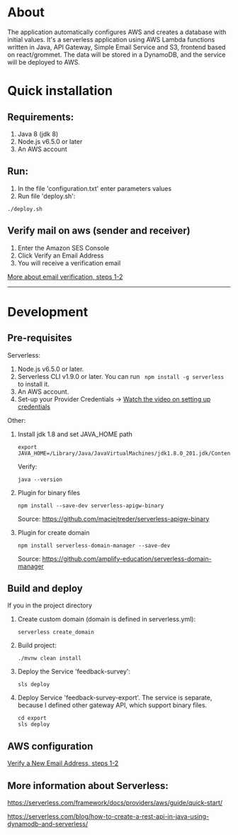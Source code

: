 # About
The application automatically configures AWS and creates a database with initial values.
It's a serverless application using AWS Lambda functions written in Java, API Gateway, Simple Email Service and S3, frontend based on react/grommet.
The data will be stored in a DynamoDB, and the service will be deployed to AWS.


# Quick installation 
## Requirements:
1. Java 8 (jdk 8)
2. Node.js v6.5.0 or later
3. An AWS account

## Run:
1. In the file 'configuration.txt' enter parameters values
2. Run file 'deploy.sh':
```
./deploy.sh
```

## Verify mail on aws (sender and receiver)
1. Enter the Amazon SES Console
2. Click Verify an Email Address
3. You will receive a verification email

[More about email verification, steps 1-2](https://aws.amazon.com/getting-started/tutorials/send-an-email/)


------------------------------------------------------------------------------------------------------------------------

# Development 
## Pre-requisites

Serverless:
1. Node.js v6.5.0 or later.
2. Serverless CLI v1.9.0 or later. You can run ``` npm install -g serverless``` to install it.
3. An AWS account. 
4. Set-up your Provider Credentials -> [Watch the video on setting up credentials](https://www.youtube.com/watch?v=KngM5bfpttA)

Other:
1. Install jdk 1.8 and set JAVA_HOME path
    ```
    export JAVA_HOME=/Library/Java/JavaVirtualMachines/jdk1.8.0_201.jdk/Contents/Home
    ```
    
    Verify:
    ```
    java --version
    ```
    
2. Plugin for binary files
    ```
    npm install --save-dev serverless-apigw-binary
    ```
    Source: https://github.com/maciejtreder/serverless-apigw-binary
    
3. Plugin for create domain
    ```
    npm install serverless-domain-manager --save-dev
    ```
    Source: https://github.com/amplify-education/serverless-domain-manager
    
## Build and deploy
If you in the project directory
1. Create custom domain (domain is defined in serverless.yml):
    ```
    serverless create_domain
    ```
2. Build project:
    ```
    ./mvnw clean install
    ```
3. Deploy the Service 'feedback-survey':
    ```
    sls deploy
    ```
4. Deploy Service 'feedback-survey-export'. The service is separate, because I defined other gateway API, which support binary files.
    ```
    cd export
    sls deploy
    ```

## AWS configuration 

[Verify a New Email Address, steps 1-2](https://aws.amazon.com/getting-started/tutorials/send-an-email/)

## More information about Serverless:

https://serverless.com/framework/docs/providers/aws/guide/quick-start/

https://serverless.com/blog/how-to-create-a-rest-api-in-java-using-dynamodb-and-serverless/
